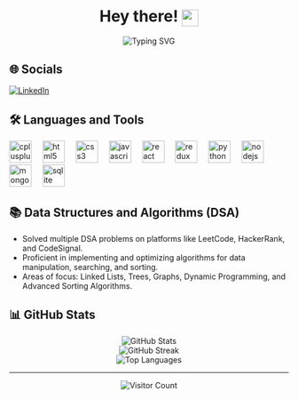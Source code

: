 <h1 align="center">Hey there! <img src="https://raw.githubusercontent.com/aemmadi/aemmadi/master/wave.gif" width="30px" align="center"></h1>

<p align="center">
  <img src="https://readme-typing-svg.herokuapp.com?color=58A6FF&lines=Welcome+to+My+GitHub!;MERN+Stack+Developer;Passionate+about+Tech+and+Coding" alt="Typing SVG">
</p>

## 🌐 Socials
[![LinkedIn](https://img.shields.io/badge/LinkedIn-%230077B5.svg?logo=linkedin&logoColor=white)](https://linkedin.com/in/anand-pandey-5b5875253)

<h2 align="left">🛠 Languages and Tools</h2>

<div align="left">
  <img src="https://cdn.jsdelivr.net/gh/devicons/devicon/icons/cplusplus/cplusplus-original.svg" height="40" alt="cplusplus logo" />
  <img width="12" />
  <img src="https://cdn.jsdelivr.net/gh/devicons/devicon/icons/html5/html5-original.svg" height="40" alt="html5 logo" />
  <img width="12" />
  <img src="https://cdn.jsdelivr.net/gh/devicons/devicon/icons/css3/css3-original.svg" height="40" alt="css3 logo" />
  <img width="12" />
  <img src="https://cdn.jsdelivr.net/gh/devicons/devicon/icons/javascript/javascript-original.svg" height="40" alt="javascript logo" />
  <img width="12" />
  <img src="https://cdn.jsdelivr.net/gh/devicons/devicon/icons/react/react-original.svg" height="40" alt="react logo" />
  <img width="12" />
  <img src="https://cdn.jsdelivr.net/gh/devicons/devicon/icons/redux/redux-original.svg" height="40" alt="redux toolkit logo" />
  <img width="12" />
  <img src="https://cdn.jsdelivr.net/gh/devicons/devicon/icons/python/python-original.svg" height="40" alt="python logo" />
  <img width="12" />
  <img src="https://cdn.jsdelivr.net/gh/devicons/devicon/icons/nodejs/nodejs-original.svg" height="40" alt="nodejs logo" />
  <img width="12" />
  <img src="https://cdn.jsdelivr.net/gh/devicons/devicon/icons/mongodb/mongodb-original.svg" height="40" alt="mongodb logo" />
  <img width="12" />
  <img src="https://cdn.jsdelivr.net/gh/devicons/devicon/icons/sqlite/sqlite-original.svg" height="40" alt="sqlite logo" />
</div>

<h2 align="left">📚 Data Structures and Algorithms (DSA)</h2>

- Solved multiple DSA problems on platforms like LeetCode, HackerRank, and CodeSignal.
- Proficient in implementing and optimizing algorithms for data manipulation, searching, and sorting.
- Areas of focus: Linked Lists, Trees, Graphs, Dynamic Programming, and Advanced Sorting Algorithms.

## 📊 GitHub Stats
<div align="center">
  <img src="https://github-readme-stats.vercel.app/api?username=Anand19987i&theme=gotham&hide_border=false&include_all_commits=true&count_private=true" alt="GitHub Stats">
  <br>
  <img src="https://github-readme-streak-stats.herokuapp.com/?user=Anand19987i&theme=gotham&hide_border=false" alt="GitHub Streak">
  <br>
  <img src="https://github-readme-stats.vercel.app/api/top-langs/?username=Anand19987i&theme=gotham&hide_border=false&include_all_commits=true&count_private=true&layout=compact" alt="Top Languages">
</div>

---

<p align="center">
  <img src="https://visitcount.itsvg.in/api?id=Anand19987i&icon=9&color=10" alt="Visitor Count">
</p>

<!-- Proudly created with GPRM ( https://gprm.itsvg.in ) -->
